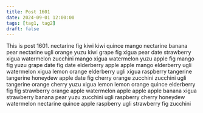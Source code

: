 ```yaml
---
title: Post 1601
date: 2024-09-01 12:00:00
tags: [tag1, tag2]
draft: false
---
```

This is post 1601.
nectarine
fig
kiwi
kiwi
quince
mango
nectarine
banana
pear
nectarine
ugli
orange
yuzu
kiwi
grape
fig
xigua
pear
date
strawberry
xigua
watermelon
zucchini
mango
xigua
watermelon
yuzu
apple
fig
mango
fig
yuzu
grape
date
fig
date
elderberry
apple
apple
mango
elderberry
ugli
watermelon
xigua
lemon
orange
elderberry
ugli
xigua
raspberry
tangerine
tangerine
honeydew
apple
date
fig
cherry
orange
zucchini
zucchini
ugli
tangerine
orange
cherry
yuzu
xigua
lemon
lemon
orange
quince
elderberry
fig
fig
strawberry
orange
apple
watermelon
apple
apple
apple
banana
xigua
strawberry
banana
pear
yuzu
zucchini
ugli
raspberry
cherry
honeydew
watermelon
nectarine
quince
apple
raspberry
ugli
strawberry
fig
zucchini

